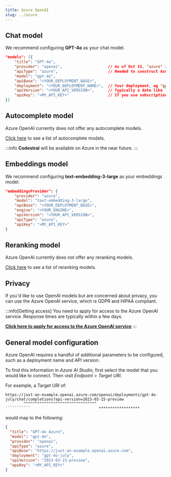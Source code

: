 ```yaml
---
title: Azure OpenAI
slug: ../azure
---
```


## Chat model

We recommend configuring **GPT-4o** as your chat model.

```json title="config.json"
"models": [{
    "title": "GPT-4o",
    "provider": "openai",                    // As of Oct 15, "azure" isn't recognized
    "apiType": "azure",                      // Needed to construct Azure-style URL
    "model": "gpt-4o",
    "apiBase": "<YOUR_DEPLOYMENT_BASE>",
    "deployment": "<YOUR_DEPLOYMENT_NAME>",  // Your deployment, eg "gpt4o-beta"
    "apiVersion": "<YOUR_API_VERSION>",      // Typically a date like "2024-06-01"
    "apiKey": "<MY_API_KEY>"                 // If you use subscription key, try using Azure gateway to rename it apiKey
}]
```

## Autocomplete model

Azure OpenAI currently does not offer any autocomplete models.

[Click here](../../model-types/autocomplete.md) to see a list of autocomplete models.

:::info
**Codestral** will be available on Azure in the near future.
:::

## Embeddings model

We recommend configuring **text-embedding-3-large** as your embeddings model.

```json title="config.json"
"embeddingsProvider": {
    "provider": "azure",
    "model": "text-embedding-3-large",
    "apiBase": "<YOUR_DEPLOYMENT_BASE>",
    "engine": "<YOUR_ENGINE>",
    "apiVersion": "<YOUR_API_VERSION>",
    "apiType": "azure",
    "apiKey": "<MY_API_KEY>"
}
```

## Reranking model

Azure OpenAI currently does not offer any reranking models.

[Click here](../../model-types/reranking.md) to see a list of reranking models.

## Privacy

If you'd like to use OpenAI models but are concerned about privacy, you can use the Azure OpenAI service, which is GDPR and HIPAA compliant.

:::info[Getting access]
You need to apply for access to the Azure OpenAI service. Response times are typically within a few days.

**[Click here to apply for access to the Azure OpenAI service](https://azure.microsoft.com/en-us/products/ai-services/openai-service)**
:::

## General model configuration

Azure OpenAI requires a handful of additional parameters to be configured, such as a deployment name and API version.

To find this information in _Azure AI Studio_, first select the model that you would like to connect. Then visit _Endpoint_ > _Target URI_.

For example, a Target URI of:

````````````
https://just-an-example.openai.azure.com/openai/deployments/gpt-4o-july/chat/completions?api-version=2023-03-15-preview
        ^^^^^^^^^^^^^^^^^^^^^^^^^^^^^^^^                    ```````````                              ******************
````````````

would map to the following:

```json
{
  "title": "GPT-4o Azure",
  "model": "gpt-4o",
  "provider": "openai",
  "apiType": "azure",
  "apiBase": "https://just-an-example.openai.azure.com",
  "deployment": "gpt-4o-july",
  "apiVersion": "2023-03-15-preview",
  "apiKey": "<MY_API_KEY>"
}
```
